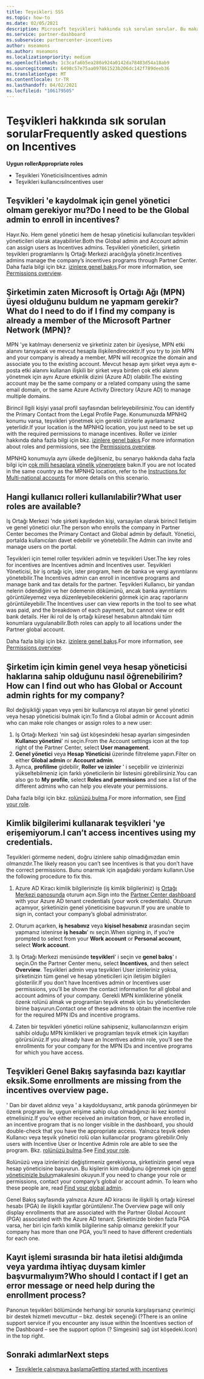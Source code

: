 ```yaml
---
title: Teşvikleri SSS
ms.topic: how-to
ms.date: 02/05/2021
description: Microsoft teşvikleri hakkında sık sorulan sorular. Bu makale, Kullanıcı rolleri, kaydetme veya hata iletileriyle ilgili ne yapılacak hakkında sorular içerir.
ms.service: partner-dashboard
ms.subservice: partnercenter-incentives
author: mseamons
ms.author: mseamons
ms.localizationpriority: medium
ms.openlocfilehash: 1c3cafa6b5ea280a924a0142da78483d54a18ab9
ms.sourcegitcommit: 6498c57e75aa097861523b206dc142f789deeb36
ms.translationtype: MT
ms.contentlocale: tr-TR
ms.lasthandoff: 04/02/2021
ms.locfileid: "106179505"
---
```

# <a name="frequently-asked-questions-on-incentives"></a><span data-ttu-id="8583e-104">Teşvikleri hakkında sık sorulan sorular</span><span class="sxs-lookup"><span data-stu-id="8583e-104">Frequently asked questions on Incentives</span></span>

<span data-ttu-id="8583e-105">**Uygun roller**</span><span class="sxs-lookup"><span data-stu-id="8583e-105">**Appropriate roles**</span></span>

- <span data-ttu-id="8583e-106">Teşvikleri Yöneticisi</span><span class="sxs-lookup"><span data-stu-id="8583e-106">Incentives admin</span></span>
- <span data-ttu-id="8583e-107">Teşvikleri kullanıcısı</span><span class="sxs-lookup"><span data-stu-id="8583e-107">Incentives user</span></span>

## <a name="do-i-need-to-be-the-global-admin-to-enroll-in-incentives"></a><span data-ttu-id="8583e-108">Teşvikleri 'e kaydolmak için genel yönetici olmam gerekiyor mu?</span><span class="sxs-lookup"><span data-stu-id="8583e-108">Do I need to be the Global admin to enroll in incentives?</span></span>

<span data-ttu-id="8583e-109">Hayır.</span><span class="sxs-lookup"><span data-stu-id="8583e-109">No.</span></span> <span data-ttu-id="8583e-110">Hem genel yönetici hem de hesap yöneticisi kullanıcıları teşvikleri yöneticileri olarak atayabilirler.</span><span class="sxs-lookup"><span data-stu-id="8583e-110">Both the Global admin and Account admin can assign users as Incentives admins.</span></span> <span data-ttu-id="8583e-111">Teşvikleri yöneticileri, şirketin teşvikleri programlarını Iş Ortağı Merkezi aracılığıyla yönetir.</span><span class="sxs-lookup"><span data-stu-id="8583e-111">Incentives admins manage the company’s incentives programs through Partner Center.</span></span> <span data-ttu-id="8583e-112">Daha fazla bilgi için bkz. [izinlere genel bakış](permissions-overview.md).</span><span class="sxs-lookup"><span data-stu-id="8583e-112">For more information, see [Permissions overview](permissions-overview.md).</span></span>

## <a name="what-do-i-need-to-do-if-i-find-my-company-is-already-a-member-of-the-microsoft-partner-network-mpn"></a><span data-ttu-id="8583e-113">Şirketimin zaten Microsoft İş Ortağı Ağı (MPN) üyesi olduğunu buldum ne yapmam gerekir?</span><span class="sxs-lookup"><span data-stu-id="8583e-113">What do I need to do if I find my company is already a member of the Microsoft Partner Network (MPN)?</span></span>

<span data-ttu-id="8583e-114">MPN 'ye katılmayı denerseniz ve şirketiniz zaten bir üyesiyse, MPN etki alanını tanıyacak ve mevcut hesapla ilişkilendirecektir.</span><span class="sxs-lookup"><span data-stu-id="8583e-114">If you try to join MPN and your company is already a member, MPN will recognize the domain and associate you to the existing account.</span></span> <span data-ttu-id="8583e-115">Mevcut hesap aynı şirket veya aynı e-posta etki alanını kullanan ilişkili bir şirket veya birden çok etki alanını yönetmek için aynı Azure etkinlik dizini (Azure AD) olabilir.</span><span class="sxs-lookup"><span data-stu-id="8583e-115">The existing account may be the same company or a related company using the same email domain, or the same Azure Activity Directory (Azure AD) to manage multiple domains.</span></span>

<span data-ttu-id="8583e-116">Birincil Ilgili kişiyi yasal profil sayfasından belirleyebilirsiniz.</span><span class="sxs-lookup"><span data-stu-id="8583e-116">You can identify the Primary Contact from the Legal Profile Page.</span></span> <span data-ttu-id="8583e-117">Konumunuzda MPNHQ konumu varsa, teşvikleri yönetmek için gerekli izinlerle ayarlamanız yeterlidir.</span><span class="sxs-lookup"><span data-stu-id="8583e-117">If your location is the MPNHQ location, you just need to be set up with the required permissions to manage incentives.</span></span> <span data-ttu-id="8583e-118">Roller ve izinler hakkında daha fazla bilgi için bkz. [izinlere genel bakış](permissions-overview.md).</span><span class="sxs-lookup"><span data-stu-id="8583e-118">For more information about roles and permissions, see the [Permissions overview](permissions-overview.md).</span></span>

<span data-ttu-id="8583e-119">MPNHQ konumuyla aynı ülkede değilseniz, bu senaryo hakkında daha fazla bilgi için [çok milli hesaplara yönelik yönergelere](https://support.microsoft.com/help/4515619/special-considerations-for-multi-national-partners-joining-the-microso) bakın.</span><span class="sxs-lookup"><span data-stu-id="8583e-119">If you are not located in the same country as the MPNHQ location, refer to the [Instructions for Multi-national accounts](https://support.microsoft.com/help/4515619/special-considerations-for-multi-national-partners-joining-the-microso) for more details on this scenario.</span></span>

## <a name="what-user-roles-are-available"></a><span data-ttu-id="8583e-120">Hangi kullanıcı rolleri kullanılabilir?</span><span class="sxs-lookup"><span data-stu-id="8583e-120">What user roles are available?</span></span>

<span data-ttu-id="8583e-121">Iş Ortağı Merkezi 'nde şirketi kaydeden kişi, varsayılan olarak birincil Iletişim ve genel yönetici olur.</span><span class="sxs-lookup"><span data-stu-id="8583e-121">The person who enrolls the company in Partner Center becomes the Primary Contact and Global admin by default.</span></span> <span data-ttu-id="8583e-122">Yönetici, portalda kullanıcıları davet edebilir ve yönetebilir.</span><span class="sxs-lookup"><span data-stu-id="8583e-122">The Admin can invite and manage users on the portal.</span></span>

<span data-ttu-id="8583e-123">Teşvikleri için temel roller teşvikleri admin ve teşvikleri User.</span><span class="sxs-lookup"><span data-stu-id="8583e-123">The key roles for incentives are Incentives admin and Incentives user.</span></span> <span data-ttu-id="8583e-124">Teşvikleri Yöneticisi, bir iş ortağı için, ister program, hem de banka ve vergi ayrıntılarını yönetebilir.</span><span class="sxs-lookup"><span data-stu-id="8583e-124">The Incentives admin can enroll in incentive programs and manage bank and tax details for the partner.</span></span> <span data-ttu-id="8583e-125">Teşvikleri Kullanıcı, bir yandan nelerin ödendiğini ve her ödemenin dökümünü, ancak banka ayrıntılarını görüntüleyemez veya düzenleyebileceklerini görmek için araç raporlarını görüntüleyebilir.</span><span class="sxs-lookup"><span data-stu-id="8583e-125">The Incentives user can view reports in the tool to see what was paid, and the breakdown of each payment, but cannot view or edit bank details.</span></span> <span data-ttu-id="8583e-126">Her iki rol de Iş ortağı küresel hesabının altındaki tüm konumlara uygulanabilir.</span><span class="sxs-lookup"><span data-stu-id="8583e-126">Both roles can apply to all locations under the Partner global account.</span></span>

<span data-ttu-id="8583e-127">Daha fazla bilgi için bkz. [izinlere genel bakış](permissions-overview.md).</span><span class="sxs-lookup"><span data-stu-id="8583e-127">For more information, see [Permissions overview](permissions-overview.md).</span></span>

## <a name="how-can-i-find-out-who-has-global-or-account-admin-rights-for-my-company"></a><span data-ttu-id="8583e-128">Şirketim için kimin genel veya hesap yöneticisi haklarına sahip olduğunu nasıl öğrenebilirim?</span><span class="sxs-lookup"><span data-stu-id="8583e-128">How can I find out who has Global or Account admin rights for my company?</span></span>

<span data-ttu-id="8583e-129">Rol değişikliği yapan veya yeni bir kullanıcıya rol atayan bir genel yönetici veya hesap yöneticisi bulmak için:</span><span class="sxs-lookup"><span data-stu-id="8583e-129">To find a Global admin or Account admin who can make role changes or assign roles to a new user:</span></span>

1. <span data-ttu-id="8583e-130">Iş Ortağı Merkezi 'nin sağ üst köşesindeki hesap ayarları simgesinden **Kullanıcı yönetimi**' ni seçin.</span><span class="sxs-lookup"><span data-stu-id="8583e-130">From the Account settings icon at the top right of the Partner Center, select **User management**.</span></span>
2. <span data-ttu-id="8583e-131">**Genel yönetici** veya **Hesap Yöneticisi** üzerinde filtreleme yapın.</span><span class="sxs-lookup"><span data-stu-id="8583e-131">Filter on either **Global admin** or **Account admin**.</span></span>
3. <span data-ttu-id="8583e-132">Ayrıca, **profilime** gidebilir, **Roller ve izinler** ' i seçebilir ve izinlerinizi yükseltebilmeniz için farklı yöneticilerin bir listesini görebilirsiniz.</span><span class="sxs-lookup"><span data-stu-id="8583e-132">You can also go to **My profile**, select **Roles and permissions** and see a list of the different admins who can help you elevate your permissions.</span></span>
 
<span data-ttu-id="8583e-133">Daha fazla bilgi için bkz. [rolünüzü bulma](find-your-role.md).</span><span class="sxs-lookup"><span data-stu-id="8583e-133">For more information, see [Find your role](find-your-role.md).</span></span>  

## <a name="i-cant-access-incentives-using-my-credentials"></a><span data-ttu-id="8583e-134">Kimlik bilgilerimi kullanarak teşvikleri 'ye erişemiyorum.</span><span class="sxs-lookup"><span data-stu-id="8583e-134">I can’t access incentives using my credentials.</span></span>

<span data-ttu-id="8583e-135">Teşvikleri görmeme nedeni, doğru izinlere sahip olmadığınızdan emin olmanızdır.</span><span class="sxs-lookup"><span data-stu-id="8583e-135">The likely reason you can’t see Incentives is that you don’t have the correct permissions.</span></span> <span data-ttu-id="8583e-136">Bunu onarmak için aşağıdaki yordamı kullanın.</span><span class="sxs-lookup"><span data-stu-id="8583e-136">Use the following procedure to fix this.</span></span>

1. <span data-ttu-id="8583e-137">Azure AD Kiracı kimlik bilgilerinizle (iş kimlik bilgileriniz) iş [Ortağı Merkezi panosunda](https://partner.microsoft.com/dashboard/) oturum açın.</span><span class="sxs-lookup"><span data-stu-id="8583e-137">Sign into the [Partner Center dashboard](https://partner.microsoft.com/dashboard/) with your Azure AD tenant credentials (your work credentials).</span></span> <span data-ttu-id="8583e-138">Oturum açamıyor, şirketinizin genel yöneticisine başvurun.</span><span class="sxs-lookup"><span data-stu-id="8583e-138">If you are unable to  sign in, contact your company’s global administrator.</span></span>

2. <span data-ttu-id="8583e-139">Oturum açarken, **iş hesabınız** veya **kişisel hesabınız** arasından seçim yapmanız istenirse **iş hesabı**' nı seçin.</span><span class="sxs-lookup"><span data-stu-id="8583e-139">When signing in, if you’re prompted to select from your **Work account** or **Personal account**, select **Work account**.</span></span>

3. <span data-ttu-id="8583e-140">Iş Ortağı Merkezi menüsünde **teşvikleri**' i seçin ve **genel bakış**' ı seçin.</span><span class="sxs-lookup"><span data-stu-id="8583e-140">On the Partner Center menu, select **Incentives**, and then select **Overview**.</span></span> <span data-ttu-id="8583e-141">Teşvikleri admin veya teşvikleri User izinleriniz yoksa, şirketinizin tüm genel ve hesap yöneticileri için iletişim bilgileri gösterilir.</span><span class="sxs-lookup"><span data-stu-id="8583e-141">If you don’t have Incentives admin or Incentives user permissions,  you’ll be shown the contact information for all global and account admins of your company.</span></span> <span data-ttu-id="8583e-142">Gerekli MPN kimliklerine yönelik özenk rolünü almak ve programları teşvik etmek için bu yöneticilerden birine başvurun.</span><span class="sxs-lookup"><span data-stu-id="8583e-142">Contact one of these admins to obtain the incentive role for the required MPN IDs and incentive programs.</span></span>

4. <span data-ttu-id="8583e-143">Zaten bir teşvikleri yönetici rolüne sahipseniz, kullanıcılarınızın erişim sahibi olduğu MPN kimlikleri ve programları teşvik etmek için kayıtları görürsünüz.</span><span class="sxs-lookup"><span data-stu-id="8583e-143">If you already have an Incentives admin role, you’ll see the enrollments for your company for the MPN IDs and incentive programs for which you have access.</span></span>

## <a name="some-enrollments-are-missing-from-the-incentives-overview-page"></a><span data-ttu-id="8583e-144">Teşvikleri Genel Bakış sayfasında bazı kayıtlar eksik.</span><span class="sxs-lookup"><span data-stu-id="8583e-144">Some enrollments are missing from the incentives overview page.</span></span>

<span data-ttu-id="8583e-145">' Dan bir davet aldınız veya ' a kaydolduysanız, artık panoda görünmeyen bir özenk programı ile, uygun erişime sahip olup olmadığınızı iki kez kontrol etmelisiniz.</span><span class="sxs-lookup"><span data-stu-id="8583e-145">If you’ve either received an invitation from, or have enrolled in, an incentive program that is no longer visible in the dashboard, you should double-check that you have the appropriate access.</span></span> <span data-ttu-id="8583e-146">Yalnızca teşvik eden Kullanıcı veya teşvik yönetici rolü olan kullanıcılar programı görebilir.</span><span class="sxs-lookup"><span data-stu-id="8583e-146">Only users with Incentive User or Incentive Admin role are able to see the program.</span></span> <span data-ttu-id="8583e-147">Bkz. [rolünüzü bulma](./find-your-role.md).</span><span class="sxs-lookup"><span data-stu-id="8583e-147">See [Find your role](./find-your-role.md).</span></span>

<span data-ttu-id="8583e-148">Rolünüzü veya izinlerinizi değiştirmeniz gerekiyorsa, şirketinizin genel veya hesap yöneticisine başvurun. Bu kişilerin kim olduğunu öğrenmek için [genel yöneticinizle bulun](./find-your-role.md#find-your-global-admin)makalesini okuyun.</span><span class="sxs-lookup"><span data-stu-id="8583e-148">If you need to change your role or permissions, contact your company’s global or account admin. To learn who these people are, read [Find your global admin](./find-your-role.md#find-your-global-admin).</span></span>

<span data-ttu-id="8583e-149">Genel Bakış sayfasında yalnızca Azure AD kiracısı ile ilişkili Iş ortağı küresel hesabı (PGA) ile ilişkili kayıtlar görüntülenir.</span><span class="sxs-lookup"><span data-stu-id="8583e-149">The Overview page will only display enrollments that are associated with the Partner Global Account (PGA) associated with the Azure AD tenant.</span></span> <span data-ttu-id="8583e-150">Şirketinizde birden fazla PGA varsa, her biri için farklı kimlik bilgilerine sahip olmanız gerekir.</span><span class="sxs-lookup"><span data-stu-id="8583e-150">If your company has more than one PGA, you’ll need to have different credentials for each one.</span></span>

## <a name="who-should-i-contact-if-i-get-an-error-message-or-need-help-during-the-enrollment-process"></a><span data-ttu-id="8583e-151">Kayıt işlemi sırasında bir hata iletisi aldığımda veya yardıma ihtiyaç duysam kimler başvurmalıyım?</span><span class="sxs-lookup"><span data-stu-id="8583e-151">Who should I contact if I get an error message or need help during the enrollment process?</span></span>

<span data-ttu-id="8583e-152">Panonun teşvikleri bölümünde herhangi bir sorunla karşılaşırsanız çevrimiçi bir destek hizmeti mevcuttur – bkz. destek seçeneği (?</span><span class="sxs-lookup"><span data-stu-id="8583e-152">There is an online support service if you encounter any issue within the Incentives section of the Dashboard – see the support option (?</span></span> <span data-ttu-id="8583e-153">Simgesini) sağ üst köşedeki.</span><span class="sxs-lookup"><span data-stu-id="8583e-153">Icon) in the top right.</span></span>

## <a name="next-steps"></a><span data-ttu-id="8583e-154">Sonraki adımlar</span><span class="sxs-lookup"><span data-stu-id="8583e-154">Next steps</span></span>

- [<span data-ttu-id="8583e-155">Teşviklerle çalışmaya başlama</span><span class="sxs-lookup"><span data-stu-id="8583e-155">Getting started with incentives</span></span>](incentives-get-started-intro.md)